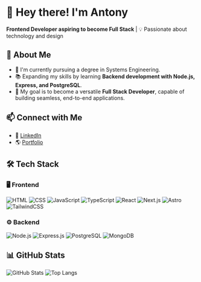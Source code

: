 # 👋 Hey there! I'm Antony  
**Frontend Developer aspiring to become Full Stack** | 💡 Passionate about technology and design  

## 🚀 About Me  
* 🔭 I'm currently pursuing a degree in Systems Engineering.  
* 📚 Expanding my skills by learning **Backend development with Node.js, Express, and PostgreSQL**.  
* 🎯 My goal is to become a versatile **Full Stack Developer**, capable of building seamless, end-to-end applications.  


## 📫 Connect with Me
- 💼 [LinkedIn](https://www.linkedin.com/in/antony-junior-dominguez-consuegra-184b48233/)  
- 🌎 [Portfolio](https://antonyjdc.vercel.app/)  

## 🛠️ Tech Stack  
### 🖥️ **Frontend**  
![HTML](https://img.shields.io/badge/-HTML5-E34F26?logo=html5&logoColor=white&style=flat)  ![CSS](https://img.shields.io/badge/-CSS3-1572B6?logo=css3&logoColor=white&style=flat)  ![JavaScript](https://img.shields.io/badge/-JavaScript-F7DF1E?logo=javascript&logoColor=black&style=flat)  ![TypeScript](https://img.shields.io/badge/-TypeScript-3178C6?logo=typescript&logoColor=white&style=flat)  ![React](https://img.shields.io/badge/-React-61DAFB?logo=react&logoColor=white&style=flat)  ![Next.js](https://img.shields.io/badge/-Next.js-000000?logo=next.js&logoColor=white&style=flat)  ![Astro](https://img.shields.io/badge/-Astro-FF5D01?logo=astro&logoColor=white&style=flat)   ![TailwindCSS](https://img.shields.io/badge/-TailwindCSS-06B6D4?logo=tailwindcss&logoColor=white&style=flat)  


### ⚙️ **Backend**  
![Node.js](https://img.shields.io/badge/-Node.js-339933?logo=node.js&logoColor=white&style=flat)
![Express.js](https://img.shields.io/badge/-Express.js-000000?logo=express&logoColor=white&style=flat)
![PostgreSQL](https://img.shields.io/badge/-PostgreSQL-4169E1?logo=postgresql&logoColor=white&style=flat)
![MongoDB](https://img.shields.io/badge/-MongoDB-47A248?logo=mongodb&logoColor=white&style=flat)  

## 📊 GitHub Stats  
![GitHub Stats](https://github-readme-stats.vercel.app/api?username=antonyjdc&show_icons=true&theme=radical)  ![Top Langs](https://github-readme-stats.vercel.app/api/top-langs/?username=antonyjdc&layout=compact&theme=radical)  



